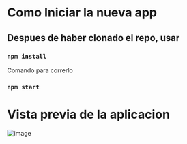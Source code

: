 # Como Iniciar la nueva app

## Despues de haber clonado el repo, usar

### `npm install`

Comando para correrlo

### `npm start`

# Vista previa de la aplicacion
![image](https://user-images.githubusercontent.com/60763319/204346175-d27c4916-0ec2-48cf-9c75-c70e75b90963.png)
